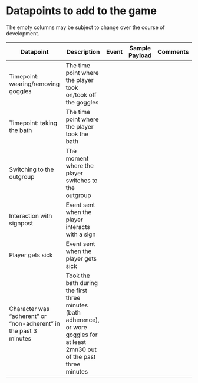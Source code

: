# Datapoints to add to the game

The empty columns may be subject to change over the course of development.

| Datapoint                                                        | Description                                                                                                                     | Event | Sample Payload | Comments |
|------------------------------------------------------------------|---------------------------------------------------------------------------------------------------------------------------------|-------|----------------|----------|
| Timepoint: wearing/removing goggles                              | The time point where the player took on/took off the goggles                                                                    |       |                |          |
| Timepoint: taking the bath                                       | The time point where the player took the bath                                                                                   |       |                |          |
| Switching to the outgroup                                        | The moment where the player switches to the outgroup                                                                            |       |                |          |
| Interaction with signpost                                        | Event sent when the player interacts with a sign                                                                                |       |                |          |
| Player gets sick                                                 | Event sent when the player gets sick                                                                                            |       |                |          |
| Character was “adherent” or “non-adherent” in the past 3 minutes | Took the bath during the first three minutes (bath adherence), or wore goggles for at least 2mn30 out of the past three minutes |       |                |          |
